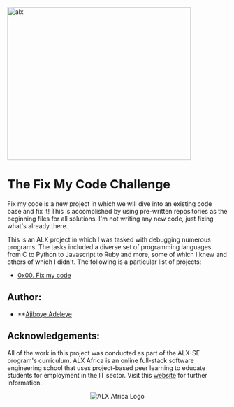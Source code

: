 <img align="center" left-padding="500" width="420" height="350" alt="alx" src="https://camo.githubusercontent.com/349d47b359c21448b0415bfdb1ec6ae1db87b60a55243b187d514d0071f930ad/68747470733a2f2f6c68332e676f6f676c6575736572636f6e74656e742e636f6d2f7648314854486871374249457568494475456332577263324c675a6967734a455744523536414c754446525a76392d6a714367484e4875424849422d664c727262777037744a3862377165494a6f3056744855683d7330">

# The Fix My Code Challenge
Fix my code is a new project in which we will dive into an existing code base and fix it! 
This is accomplished by using pre-written repositories as the beginning files for all solutions. 
I'm not writing any new code, just fixing what's already there.

This is an ALX project in which I was tasked with debugging numerous programs. 
The tasks included a diverse set of programming languages. 
from C to Python to Javascript to Ruby and more, some of which I knew and others of which I didn't. 
The following is a particular list of projects:

* [0x00. Fix my code](./0x00-challenge)

## Author:
* **[Ajiboye Adeleye](https://www.linkedin.com/in/ajiboye-adeleye-b561a7211/)

## Acknowledgements:

All of the work in this project was conducted as part of the ALX-SE program's curriculum.
ALX Africa is an online full-stack software engineering school that uses project-based peer learning to educate students for employment in the IT sector.
Visit this [website](https://www.alxafrica.com) for further information.


<p align="center">
  <img src="http://www.alxafrica.com/wp-content/uploads/2022/01/header-logo.png"
    alt="ALX Africa Logo">
  </p>
